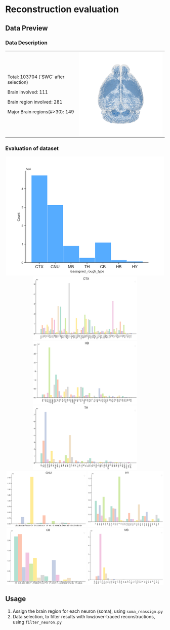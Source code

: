 # Reconstruction evaluation
## Data Preview
### Data Description
<div align="center">
   <table frame=void border=0 cellspacing=1>
      <tr>
         <td>
            <p>Total: 103704 (`SWC` after selection)</p>
            <p>Brain involved: 111</p>
            <p>Brain region involved: 281</p>
            <p>Major Brain regions(#>30): 149</p>
         </td>
         <td>
            <img src="https://github.com/SEU-ALLEN-codebase/BrainParcellation/blob/main/evaluation/figs/soma.png" width=350>
         </td>
      </tr>
   </table>
</div>


### Evaluation of dataset
<div align='center'>
   <img src="https://github.com/SEU-ALLEN-codebase/BrainParcellation/blob/main/evaluation/figs/distribution_rough_brains.png" width=500>
</div>

<div class="1" align='center'>
   <img src="https://github.com/SEU-ALLEN-codebase/BrainParcellation/blob/main/evaluation/figs/CTX_count.png" width=330> <b>   </b>
   <img src="https://github.com/SEU-ALLEN-codebase/BrainParcellation/blob/main/evaluation/figs/HB_count.png" width=330> <b>   </b>
   <img src="https://github.com/SEU-ALLEN-codebase/BrainParcellation/blob/main/evaluation/figs/TH_count.png" width=330> <b>   </b>
</div>
<div clss="2" align='center'>
   <img src="https://github.com/SEU-ALLEN-codebase/BrainParcellation/blob/main/evaluation/figs/CNU_count.png" width=252> <b>   </b>
   <img src="https://github.com/SEU-ALLEN-codebase/BrainParcellation/blob/main/evaluation/figs/HY_count.png" width=240> <b>   </b>
   <img src="https://github.com/SEU-ALLEN-codebase/BrainParcellation/blob/main/evaluation/figs/CB_count.png" width=252> <b>   </b>
   <img src="https://github.com/SEU-ALLEN-codebase/BrainParcellation/blob/main/evaluation/figs/MB_count.png" width=240> <b>   </b>
</div>


## Usage
1. Assign the brain region for each neuron (soma), using `soma_reassign.py`
2. Data selection, to filter results with low/over-traced reconstructions, using `filter_neuron.py`
   
